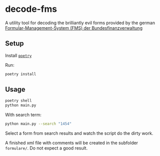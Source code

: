 # decode-fms

A utility tool for decoding the brilliantly evil forms provided by the german [Formular-Management-System (FMS) der Bundesfinanzverwaltung](https://www.formulare-bfinv.de/ffw/selectMenu.do?%24csrf=8SSY986IK3WHNJZCJ0KJJYR3N&path=%2Fstartpage)

## Setup

Install [`poetry`](https://python-poetry.org/docs/#installation)

Run:

```bash
poetry install
```

## Usage

```bash
poetry shell
python main.py
```

With search term:

```bash
python main.py --search "1454"
```

Select a form from search results and watch the script do the dirty work.

A finished xml file with comments will be created in the subfolder `formulare/`.
Do not expect a good result.
